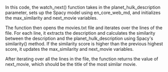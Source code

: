 In this code, the watch_next() function takes in the planet_hulk_description parameter, sets up the Spacy model using en_core_web_md, and initializes the
 max_similarity and next_movie variables.

The function then opens the movies.txt file and iterates over the lines of the file. For each line, it extracts the description and calculates the similarity 
between the description and the planet_hulk_description 
using Spacy's similarity() method. If the similarity score is higher than the previous highest score, it updates the max_similarity and next_movie variables.

After iterating over all the lines in the file, the function returns the value of next_movie, which should be the title of the most similar movie.